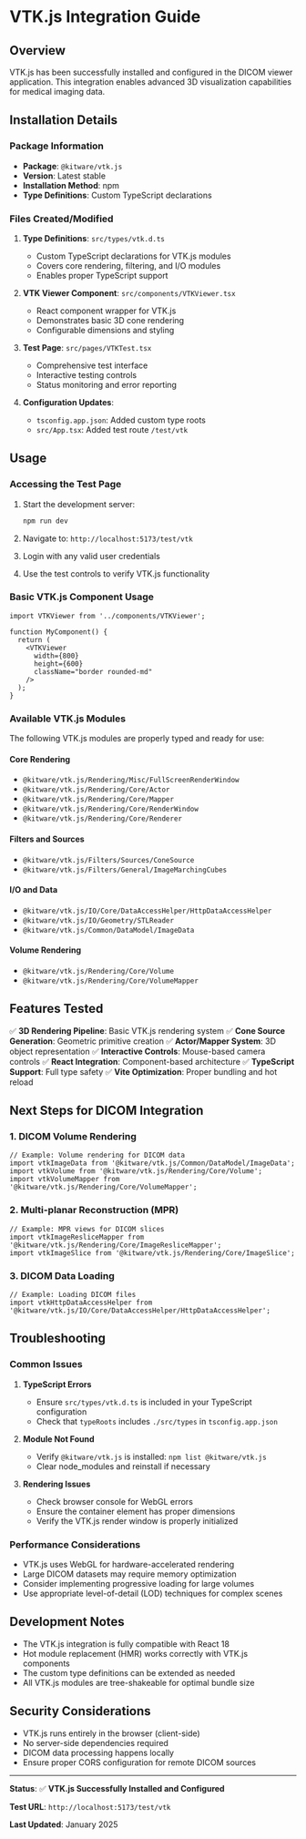 # VTK.js Integration Guide

## Overview

VTK.js has been successfully installed and configured in the DICOM viewer application. This integration enables advanced 3D visualization capabilities for medical imaging data.

## Installation Details

### Package Information
- **Package**: `@kitware/vtk.js`
- **Version**: Latest stable
- **Installation Method**: npm
- **Type Definitions**: Custom TypeScript declarations

### Files Created/Modified

1. **Type Definitions**: `src/types/vtk.d.ts`
   - Custom TypeScript declarations for VTK.js modules
   - Covers core rendering, filtering, and I/O modules
   - Enables proper TypeScript support

2. **VTK Viewer Component**: `src/components/VTKViewer.tsx`
   - React component wrapper for VTK.js
   - Demonstrates basic 3D cone rendering
   - Configurable dimensions and styling

3. **Test Page**: `src/pages/VTKTest.tsx`
   - Comprehensive test interface
   - Interactive testing controls
   - Status monitoring and error reporting

4. **Configuration Updates**:
   - `tsconfig.app.json`: Added custom type roots
   - `src/App.tsx`: Added test route `/test/vtk`

## Usage

### Accessing the Test Page

1. Start the development server:
   ```bash
   npm run dev
   ```

2. Navigate to: `http://localhost:5173/test/vtk`

3. Login with any valid user credentials

4. Use the test controls to verify VTK.js functionality

### Basic VTK.js Component Usage

```tsx
import VTKViewer from '../components/VTKViewer';

function MyComponent() {
  return (
    <VTKViewer 
      width={800} 
      height={600} 
      className="border rounded-md"
    />
  );
}
```

### Available VTK.js Modules

The following VTK.js modules are properly typed and ready for use:

#### Core Rendering
- `@kitware/vtk.js/Rendering/Misc/FullScreenRenderWindow`
- `@kitware/vtk.js/Rendering/Core/Actor`
- `@kitware/vtk.js/Rendering/Core/Mapper`
- `@kitware/vtk.js/Rendering/Core/RenderWindow`
- `@kitware/vtk.js/Rendering/Core/Renderer`

#### Filters and Sources
- `@kitware/vtk.js/Filters/Sources/ConeSource`
- `@kitware/vtk.js/Filters/General/ImageMarchingCubes`

#### I/O and Data
- `@kitware/vtk.js/IO/Core/DataAccessHelper/HttpDataAccessHelper`
- `@kitware/vtk.js/IO/Geometry/STLReader`
- `@kitware/vtk.js/Common/DataModel/ImageData`

#### Volume Rendering
- `@kitware/vtk.js/Rendering/Core/Volume`
- `@kitware/vtk.js/Rendering/Core/VolumeMapper`

## Features Tested

✅ **3D Rendering Pipeline**: Basic VTK.js rendering system
✅ **Cone Source Generation**: Geometric primitive creation
✅ **Actor/Mapper System**: 3D object representation
✅ **Interactive Controls**: Mouse-based camera controls
✅ **React Integration**: Component-based architecture
✅ **TypeScript Support**: Full type safety
✅ **Vite Optimization**: Proper bundling and hot reload

## Next Steps for DICOM Integration

### 1. DICOM Volume Rendering
```tsx
// Example: Volume rendering for DICOM data
import vtkImageData from '@kitware/vtk.js/Common/DataModel/ImageData';
import vtkVolume from '@kitware/vtk.js/Rendering/Core/Volume';
import vtkVolumeMapper from '@kitware/vtk.js/Rendering/Core/VolumeMapper';
```

### 2. Multi-planar Reconstruction (MPR)
```tsx
// Example: MPR views for DICOM slices
import vtkImageResliceMapper from '@kitware/vtk.js/Rendering/Core/ImageResliceMapper';
import vtkImageSlice from '@kitware/vtk.js/Rendering/Core/ImageSlice';
```

### 3. DICOM Data Loading
```tsx
// Example: Loading DICOM files
import vtkHttpDataAccessHelper from '@kitware/vtk.js/IO/Core/DataAccessHelper/HttpDataAccessHelper';
```

## Troubleshooting

### Common Issues

1. **TypeScript Errors**
   - Ensure `src/types/vtk.d.ts` is included in your TypeScript configuration
   - Check that `typeRoots` includes `./src/types` in `tsconfig.app.json`

2. **Module Not Found**
   - Verify `@kitware/vtk.js` is installed: `npm list @kitware/vtk.js`
   - Clear node_modules and reinstall if necessary

3. **Rendering Issues**
   - Check browser console for WebGL errors
   - Ensure the container element has proper dimensions
   - Verify the VTK.js render window is properly initialized

### Performance Considerations

- VTK.js uses WebGL for hardware-accelerated rendering
- Large DICOM datasets may require memory optimization
- Consider implementing progressive loading for large volumes
- Use appropriate level-of-detail (LOD) techniques for complex scenes

## Development Notes

- The VTK.js integration is fully compatible with React 18
- Hot module replacement (HMR) works correctly with VTK.js components
- The custom type definitions can be extended as needed
- All VTK.js modules are tree-shakeable for optimal bundle size

## Security Considerations

- VTK.js runs entirely in the browser (client-side)
- No server-side dependencies required
- DICOM data processing happens locally
- Ensure proper CORS configuration for remote DICOM sources

---

**Status**: ✅ **VTK.js Successfully Installed and Configured**

**Test URL**: `http://localhost:5173/test/vtk`

**Last Updated**: January 2025